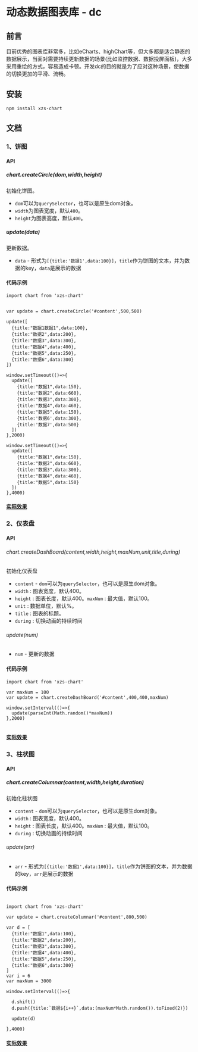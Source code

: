 # 动态数据图表库 - dc

## 前言

目前优秀的图表库非常多，比如eCharts、highChart等，但大多都是适合静态的数据展示，当面对需要持续更新数据的场景(比如监控数据、数据投屏面板)，大多采用重绘的方式，容易造成卡顿。开发dc的目的就是为了应对这种场景，使数据的切换更加的平滑、流畅。

## 安装

````
npm install xzs-chart

````

## 文档

### 1、饼图

#### API

##### chart.createCircle(dom,width,height)

初始化饼图。
* `dom`可以为`querySelector`，也可以是原生dom对象。
* `width`为图表宽度，默认`400`。
* `height`为图表高度，默认`400`。


##### update(data)

更新数据。

* `data` - 形式为`[{title:'数据1',data:100}]`，`title`作为饼图的文本，并为数据的key，`data`是展示的数据


#### 代码示例

````
import chart from 'xzs-chart'


var update = chart.createCircle('#content',500,500)

update([
  {title:"数据1数据1",data:100},
  {title:"数据2",data:200},
  {title:"数据3",data:300},
  {title:"数据4",data:400},
  {title:"数据5",data:250},
  {title:"数据6",data:300}
])

window.setTimeout(()=>{
  update([
    {title:"数据1",data:150},
    {title:"数据2",data:660},
    {title:"数据3",data:300},
    {title:"数据4",data:460},
    {title:"数据5",data:150},
    {title:'数据6',data:300},
    {title:'数据7',data:500}
  ])
},2000)

window.setTimeout(()=>{
  update([
    {title:"数据1",data:150},
    {title:"数据2",data:660},
    {title:"数据3",data:300},
    {title:"数据4",data:460},
    {title:"数据5",data:150}
  ])
},4000)

````

#### [实际效果](https://zonghuan.github.io/xzs-chart/dist/circle.html)


### 2、仪表盘

#### API

###### chart.createDashBoard(content,width,height,maxNum,unit,title,during)

初始化仪表盘

* `content` - `dom`可以为`querySelector`，也可以是原生dom对象。
* `width` : 图表宽度，默认400。
* `height` : 图表长度，默认400。`maxNum` : 最大值，默认100。
* `unit` : 数据单位，默认%。
* `title` : 图表的标题。
* `during` : 切换动画的持续时间


###### update(num)

* `num` - 更新的数据

#### 代码示例

````
import chart from 'xzs-chart'

var maxNum = 100
var update = chart.createDashBoard('#content',400,400,maxNum)

window.setInterval(()=>{
  update(parseInt(Math.random()*maxNum))
},2000)


````

#### [实际效果](https://zonghuan.github.io/xzs-chart/dist/dashBoard.html)


### 3、柱状图

#### API

##### chart.createColumnar(content,width,height,duration)

初始化柱状图

* `content` - `dom`可以为`querySelector`，也可以是原生dom对象。
* `width` : 图表宽度，默认400。
* `height` : 图表长度，默认400。`maxNum` : 最大值，默认100。
* `during` : 切换动画的持续时间

###### update(arr)

* `arr` - 形式为`[{title:'数据1',data:100}]`，`title`作为饼图的文本，并为数据的key，`arr`是展示的数据


#### 代码示例

````

import chart from 'xzs-chart'

var update = chart.createColumnar('#content',800,500)

var d = [
  {title:"数据1",data:100},
  {title:"数据2",data:200},
  {title:"数据3",data:300},
  {title:"数据4",data:400},
  {title:"数据5",data:250},
  {title:"数据6",data:300}
]
var i = 6
var maxNum = 3000

window.setInterval(()=>{

  d.shift()
  d.push({title:`数据${i++}`,data:(maxNum*Math.random()).toFixed(2)})

  update(d)

},4000)

````

#### [实际效果](https://zonghuan.github.io/xzs-chart/dist/columnar.html)
